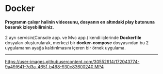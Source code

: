 <h1>Docker</h1>

<h4>Programın çalışır halinin videosunu, dosyanın en altındaki play butonuna basarak izleyebilirsiniz.</h4>

<p>
  2 ayrı servisin(Console app. ve Mvc app.) kendi içlerinde <b>Dockerfile</b> dosyaları oluşturularak, merkezi bir <b>docker-compose</b> dosyasından bu 2 uygulamanın ayağa kaldırılmasını içeren bir örnek uygulama.
</p>

<hr/>

https://user-images.githubusercontent.com/30552914/172043774-9a49f641-7d3a-4651-b468-930c83600240.MP4
